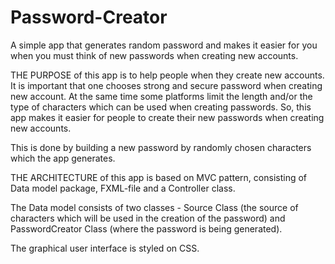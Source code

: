 # Password-Creator
A simple app that generates random password and makes it easier for you when you must think of new passwords when creating new accounts.

THE PURPOSE of this app is to help people when they create new accounts. It is important that one chooses strong and secure password when creating new account. At the same time some platforms limit the length and/or the type of characters which can be used when creating passwords. So, this app makes it easier for people to create their new passwords when creating new accounts.

This is done by building a new password by randomly chosen characters which the app generates.

THE ARCHITECTURE of this app is based on MVC pattern, consisting of Data model package, FXML-file and a Controller class.

The Data model consists of two classes - Source Class (the source of characters which will be used in the creation of the password) and PasswordCreator Class (where the password is being generated).

The graphical user interface is styled on CSS.
